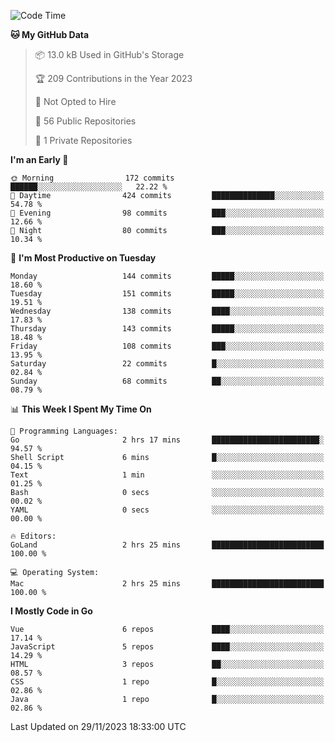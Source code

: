 <!--START_SECTION:waka-->
![Code Time](http://img.shields.io/badge/Code%20Time-921%20hrs%2028%20mins-blue)

**🐱 My GitHub Data** 

> 📦 13.0 kB Used in GitHub's Storage 
 > 
> 🏆 209 Contributions in the Year 2023
 > 
> 🚫 Not Opted to Hire
 > 
> 📜 56 Public Repositories 
 > 
> 🔑 1 Private Repositories 
 > 
**I'm an Early 🐤** 

```text
🌞 Morning                172 commits         ██████░░░░░░░░░░░░░░░░░░░   22.22 % 
🌆 Daytime                424 commits         ██████████████░░░░░░░░░░░   54.78 % 
🌃 Evening                98 commits          ███░░░░░░░░░░░░░░░░░░░░░░   12.66 % 
🌙 Night                  80 commits          ███░░░░░░░░░░░░░░░░░░░░░░   10.34 % 
```
📅 **I'm Most Productive on Tuesday** 

```text
Monday                   144 commits         █████░░░░░░░░░░░░░░░░░░░░   18.60 % 
Tuesday                  151 commits         █████░░░░░░░░░░░░░░░░░░░░   19.51 % 
Wednesday                138 commits         ████░░░░░░░░░░░░░░░░░░░░░   17.83 % 
Thursday                 143 commits         █████░░░░░░░░░░░░░░░░░░░░   18.48 % 
Friday                   108 commits         ███░░░░░░░░░░░░░░░░░░░░░░   13.95 % 
Saturday                 22 commits          █░░░░░░░░░░░░░░░░░░░░░░░░   02.84 % 
Sunday                   68 commits          ██░░░░░░░░░░░░░░░░░░░░░░░   08.79 % 
```


📊 **This Week I Spent My Time On** 

```text
💬 Programming Languages: 
Go                       2 hrs 17 mins       ████████████████████████░   94.57 % 
Shell Script             6 mins              █░░░░░░░░░░░░░░░░░░░░░░░░   04.15 % 
Text                     1 min               ░░░░░░░░░░░░░░░░░░░░░░░░░   01.25 % 
Bash                     0 secs              ░░░░░░░░░░░░░░░░░░░░░░░░░   00.02 % 
YAML                     0 secs              ░░░░░░░░░░░░░░░░░░░░░░░░░   00.00 % 

🔥 Editors: 
GoLand                   2 hrs 25 mins       █████████████████████████   100.00 % 

💻 Operating System: 
Mac                      2 hrs 25 mins       █████████████████████████   100.00 % 
```

**I Mostly Code in Go** 

```text
Vue                      6 repos             ████░░░░░░░░░░░░░░░░░░░░░   17.14 % 
JavaScript               5 repos             ████░░░░░░░░░░░░░░░░░░░░░   14.29 % 
HTML                     3 repos             ██░░░░░░░░░░░░░░░░░░░░░░░   08.57 % 
CSS                      1 repo              █░░░░░░░░░░░░░░░░░░░░░░░░   02.86 % 
Java                     1 repo              █░░░░░░░░░░░░░░░░░░░░░░░░   02.86 % 
```




 Last Updated on 29/11/2023 18:33:00 UTC
<!--END_SECTION:waka-->
